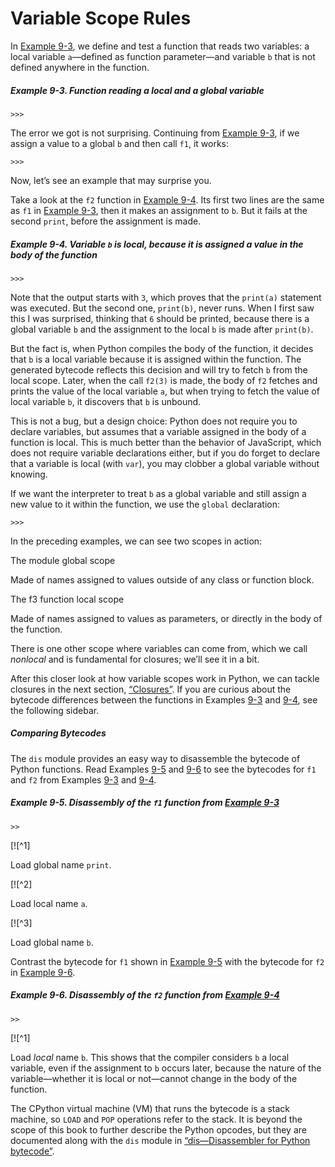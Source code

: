 # Variable Scope Rules

In [Example 9-3](#ex_global_undef), we define and test a function that reads two variables: a local variable `a`—defined as function parameter—and variable `b` that is not defined anywhere in the function.

##### Example 9-3. Function reading a local and a global variable

```
>>> 
```

The error we got is not surprising. Continuing from [Example 9-3](#ex_global_undef), if we assign a value to a global `b` and then call `f1`, it works:

```
>>> 
```

Now, let’s see an example that may surprise you.

Take a look at the `f2` function in [Example 9-4](#ex_local_unbound). Its first two lines are the same as `f1` in [Example 9-3](#ex_global_undef), then it makes an assignment to `b`. But it fails at the second `print`, before the assignment is made.

##### Example 9-4. Variable `b` is local, because it is assigned a value in the body of the function

```
>>> 
```

Note that the output starts with `3`, which proves that the `print(a)` statement was executed. But the second one, `print(b)`, never runs. When I first saw this I was surprised, thinking that `6` should be printed, because there is a global variable `b` and the assignment to the local `b` is made after `print(b)`.

But the fact is, when Python compiles the body of the function, it decides that `b` is a local variable because it is assigned within the function. The generated bytecode reflects this decision and will try to fetch `b` from the local scope. Later, when the call `f2(3)` is made, the body of `f2` fetches and prints the value of the local variable `a`, but when trying to fetch the value of local variable `b`, it discovers that `b` is unbound.

This is not a bug, but a design choice: Python does not require you to declare variables, but assumes that a variable assigned in the body of a function is local. This is much better than the behavior of JavaScript, which does not require variable declarations either, but if you do forget to declare that a variable is local (with `var`), you may clobber a global variable without knowing.

If we want the interpreter to treat `b` as a global variable and still assign a new value to it within the function, we use the `global` declaration:

```
>>> 
```

In the preceding examples, we can see two scopes in action:

The module global scope

Made of names assigned to values outside of any class or function block.

The f3 function local scope

Made of names assigned to values as parameters, or directly in the body of the function.

There is one other scope where variables can come from, which we call _nonlocal_ and is fundamental for closures; we’ll see it in a bit.

After this closer look at how variable scopes work in Python, we can tackle closures in the next section, [“Closures”](#closures_sec). If you are curious about the bytecode differences between the functions in Examples [9-3](#ex_global_undef) and [9-4](#ex_local_unbound), see the following sidebar.

##### Comparing Bytecodes

The `dis` module provides an easy way to disassemble the bytecode of Python functions. Read Examples [9-5](#ex_f1_dis) and [9-6](#ex_f2_dis) to see the bytecodes for `f1` and `f2` from Examples [9-3](#ex_global_undef) and [9-4](#ex_local_unbound).

##### Example 9-5. Disassembly of the `f1` function from [Example 9-3](#ex_global_undef)

```
>>
```

[![^1]

Load global name `print`.

[![^2]

Load local name `a`.

[![^3]

Load global name `b`.

Contrast the bytecode for `f1` shown in [Example 9-5](#ex_f1_dis) with the bytecode for `f2` in [Example 9-6](#ex_f2_dis).

##### Example 9-6. Disassembly of the `f2` function from [Example 9-4](#ex_local_unbound)

```
>>
```

[![^1]

Load _local_ name `b`. This shows that the compiler considers `b` a local variable, even if the assignment to `b` occurs later, because the nature of the variable—whether it is local or not—cannot change in the body of the function.

The CPython virtual machine (VM) that runs the bytecode is a stack machine, so `LOAD` and `POP` operations refer to the stack. It is beyond the scope of this book to further describe the Python opcodes, but they are documented along with the `dis` module in [“dis—Disassembler for Python bytecode”](https://fpy.li/9-1).